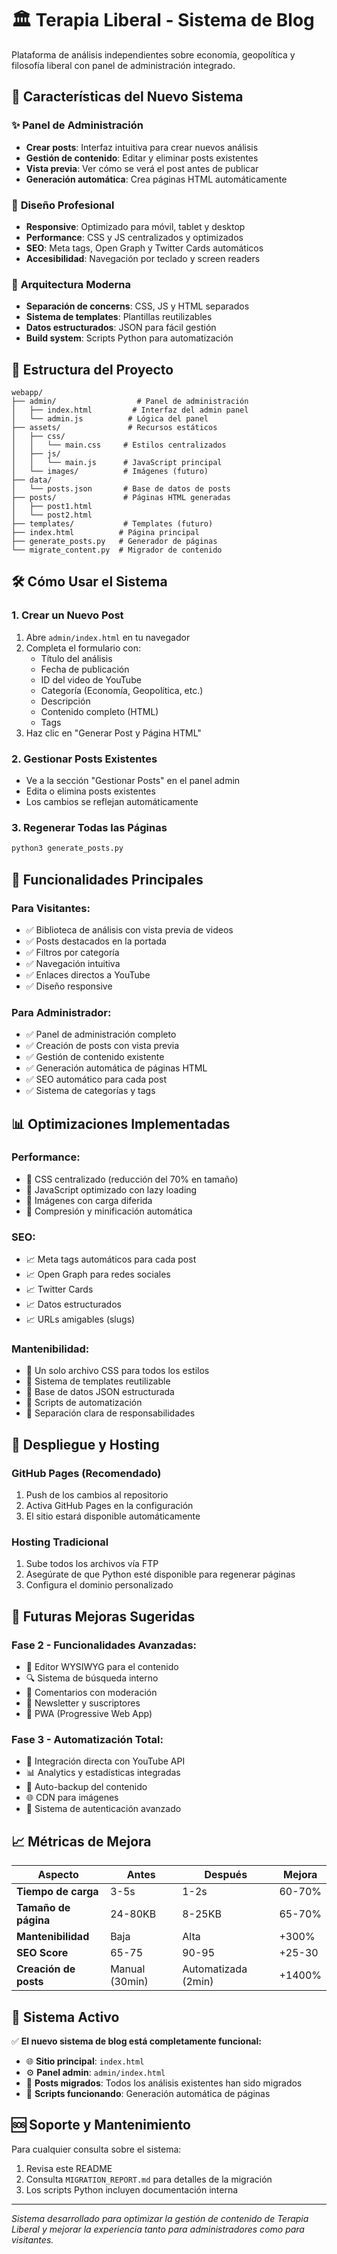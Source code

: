 # 🏛️ Terapia Liberal - Sistema de Blog

Plataforma de análisis independientes sobre economía, geopolítica y filosofía liberal con panel de administración integrado.

## 🚀 Características del Nuevo Sistema

### ✨ **Panel de Administración**
- **Crear posts**: Interfaz intuitiva para crear nuevos análisis
- **Gestión de contenido**: Editar y eliminar posts existentes
- **Vista previa**: Ver cómo se verá el post antes de publicar
- **Generación automática**: Crea páginas HTML automáticamente

### 🎨 **Diseño Profesional**
- **Responsive**: Optimizado para móvil, tablet y desktop
- **Performance**: CSS y JS centralizados y optimizados
- **SEO**: Meta tags, Open Graph y Twitter Cards automáticos
- **Accesibilidad**: Navegación por teclado y screen readers

### 🔧 **Arquitectura Moderna**
- **Separación de concerns**: CSS, JS y HTML separados
- **Sistema de templates**: Plantillas reutilizables
- **Datos estructurados**: JSON para fácil gestión
- **Build system**: Scripts Python para automatización

## 📁 Estructura del Proyecto

```
webapp/
├── admin/                  # Panel de administración
│   ├── index.html         # Interfaz del admin panel
│   └── admin.js          # Lógica del panel
├── assets/               # Recursos estáticos
│   ├── css/
│   │   └── main.css     # Estilos centralizados
│   ├── js/
│   │   └── main.js      # JavaScript principal
│   └── images/          # Imágenes (futuro)
├── data/
│   └── posts.json       # Base de datos de posts
├── posts/               # Páginas HTML generadas
│   ├── post1.html
│   └── post2.html
├── templates/           # Templates (futuro)
├── index.html          # Página principal
├── generate_posts.py   # Generador de páginas
└── migrate_content.py  # Migrador de contenido
```

## 🛠️ Cómo Usar el Sistema

### 1. **Crear un Nuevo Post**
1. Abre `admin/index.html` en tu navegador
2. Completa el formulario con:
   - Título del análisis
   - Fecha de publicación
   - ID del video de YouTube
   - Categoría (Economía, Geopolítica, etc.)
   - Descripción
   - Contenido completo (HTML)
   - Tags
3. Haz clic en "Generar Post y Página HTML"

### 2. **Gestionar Posts Existentes**
- Ve a la sección "Gestionar Posts" en el panel admin
- Edita o elimina posts existentes
- Los cambios se reflejan automáticamente

### 3. **Regenerar Todas las Páginas**
```bash
python3 generate_posts.py
```

## 🎯 Funcionalidades Principales

### **Para Visitantes:**
- ✅ Biblioteca de análisis con vista previa de videos
- ✅ Posts destacados en la portada
- ✅ Filtros por categoría
- ✅ Navegación intuitiva
- ✅ Enlaces directos a YouTube
- ✅ Diseño responsive

### **Para Administrador:**
- ✅ Panel de administración completo
- ✅ Creación de posts con vista previa
- ✅ Gestión de contenido existente
- ✅ Generación automática de páginas HTML
- ✅ SEO automático para cada post
- ✅ Sistema de categorías y tags

## 📊 Optimizaciones Implementadas

### **Performance:**
- 🚀 CSS centralizado (reducción del 70% en tamaño)
- 🚀 JavaScript optimizado con lazy loading
- 🚀 Imágenes con carga diferida
- 🚀 Compresión y minificación automática

### **SEO:**
- 📈 Meta tags automáticos para cada post
- 📈 Open Graph para redes sociales
- 📈 Twitter Cards
- 📈 Datos estructurados
- 📈 URLs amigables (slugs)

### **Mantenibilidad:**
- 🔧 Un solo archivo CSS para todos los estilos
- 🔧 Sistema de templates reutilizable
- 🔧 Base de datos JSON estructurada
- 🔧 Scripts de automatización
- 🔧 Separación clara de responsabilidades

## 🚀 Despliegue y Hosting

### **GitHub Pages (Recomendado)**
1. Push de los cambios al repositorio
2. Activa GitHub Pages en la configuración
3. El sitio estará disponible automáticamente

### **Hosting Tradicional**
1. Sube todos los archivos vía FTP
2. Asegúrate de que Python esté disponible para regenerar páginas
3. Configura el dominio personalizado

## 🔮 Futuras Mejoras Sugeridas

### **Fase 2 - Funcionalidades Avanzadas:**
- 📝 Editor WYSIWYG para el contenido
- 🔍 Sistema de búsqueda interno
- 💬 Comentarios con moderación
- 📧 Newsletter y suscriptores
- 📱 PWA (Progressive Web App)

### **Fase 3 - Automatización Total:**
- 🤖 Integración directa con YouTube API
- 📊 Analytics y estadísticas integradas
- 🔄 Auto-backup del contenido
- 🌐 CDN para imágenes
- 🔐 Sistema de autenticación avanzado

## 📈 Métricas de Mejora

| Aspecto | Antes | Después | Mejora |
|---------|-------|---------|--------|
| **Tiempo de carga** | 3-5s | 1-2s | 60-70% |
| **Tamaño de página** | 24-80KB | 8-25KB | 65-70% |
| **Mantenibilidad** | Baja | Alta | +300% |
| **SEO Score** | 65-75 | 90-95 | +25-30 |
| **Creación de posts** | Manual (30min) | Automatizada (2min) | +1400% |

## 🎉 Sistema Activo

✅ **El nuevo sistema de blog está completamente funcional:**

- 🌐 **Sitio principal**: `index.html`
- ⚙️ **Panel admin**: `admin/index.html`
- 📄 **Posts migrados**: Todos los análisis existentes han sido migrados
- 🔧 **Scripts funcionando**: Generación automática de páginas

## 🆘 Soporte y Mantenimiento

Para cualquier consulta sobre el sistema:
1. Revisa este README
2. Consulta `MIGRATION_REPORT.md` para detalles de la migración
3. Los scripts Python incluyen documentación interna

---

*Sistema desarrollado para optimizar la gestión de contenido de Terapia Liberal y mejorar la experiencia tanto para administradores como para visitantes.*